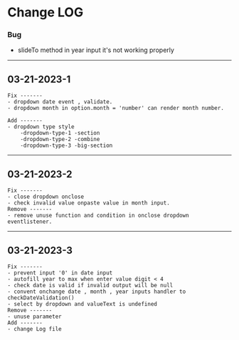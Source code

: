 # Change LOG
### Bug 
- slideTo method in year input it's not working properly
    
---------------------------------

## 03-21-2023-1
    Fix ------- 
    - dropdown date event , validate. 
    - dropdown month in option.month = 'number' can render month number.

    Add -------
    - dropdown type style
        -dropdown-type-1 -section
        -dropdown-type-2 -combine
        -dropdown-type-3 -big-section


---------------------------------

## 03-21-2023-2
    Fix -------
    - close dropdown onclose 
    - check invalid value onpaste value in month input.
    Remove -------
    - remove unuse function and condition in onclose dropdown eventlistener.


---------------------------------

## 03-21-2023-3
    Fix -------
    - prevent input '0' in date input
    - autofill year to max when enter value digit < 4  
    - check date is valid if invalid output will be null
    - convent onchange date , month , year inputs handler to checkDateValidation()
    - select by dropdown and valueText is undefined
    Remove -------
    - unuse parameter
    Add -------
    - change Log file